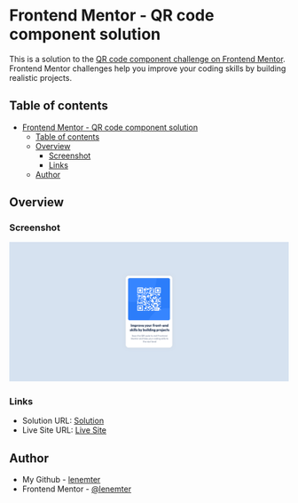 # Frontend Mentor - QR code component solution

This is a solution to the [QR code component challenge on Frontend Mentor](https://www.frontendmentor.io/challenges/qr-code-component-iux_sIO_H). Frontend Mentor challenges help you improve your coding skills by building realistic projects.

## Table of contents

- [Frontend Mentor - QR code component solution](#frontend-mentor---qr-code-component-solution)
  - [Table of contents](#table-of-contents)
  - [Overview](#overview)
    - [Screenshot](#screenshot)
    - [Links](#links)
  - [Author](#author)

## Overview

### Screenshot

![Screenshot](./screenshot.png)

### Links

- Solution URL: [Solution](https://www.frontendmentor.io/solutions/qr-code-component-BrJUdtPmwP)
- Live Site URL: [Live Site](https://lenemter.github.io/qr-code-component/)

## Author

- My Github - [lenemter](https://github.com/lenemter)
- Frontend Mentor - [@lenemter](https://www.frontendmentor.io/profile/lenemter)
